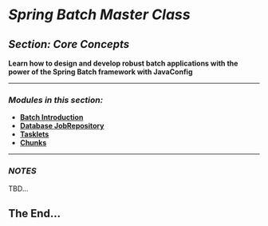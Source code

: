 # *Spring Batch Master Class*

##  *Section: Core Concepts*


**Learn how to design and develop robust batch applications with the power of the Spring Batch framework with JavaConfig**

---

### *Modules in this section:*
 - **[Batch Introduction](https://github.com/mickknutson/spring_batch_course/tree/master/StudentWork/code/spring_batch_section_core/spring_batch_introduction)**
 - **[Database JobRepository](https://github.com/mickknutson/spring_batch_course/tree/master/StudentWork/code/spring_batch_section_core/spring_batch_database_jobrepository)**
 - **[Tasklets](https://github.com/mickknutson/spring_batch_course/tree/master/StudentWork/code/spring_batch_section_core/spring_batch_tasklet)**
 - **[Chunks](https://github.com/mickknutson/spring_batch_course/tree/master/StudentWork/code/spring_batch_section_core/spring_batch_chunks)**

---

### *NOTES*

TBD...


## The End...
